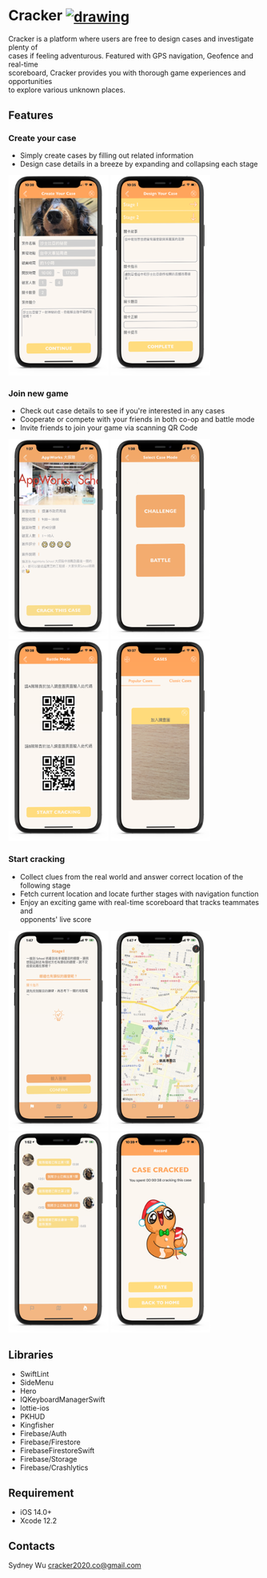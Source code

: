 # Cracker <a href="https://apps.apple.com/us/app/cracker/id1546956628"><img src="https://github.com/Volorf/Badges/blob/master/App%20Store/App%20Store%20Badge.png" alt="drawing" width="100" align="center"/> </a>
Cracker is a platform where users are free to design cases and investigate plenty of <br> cases if feeling adventurous. Featured with GPS navigation, Geofence and real-time <br> scoreboard, Cracker provides you with thorough game experiences and opportunities <br> to explore various unknown places.

## Features
### Create your case
* Simply create cases by filling out related information 
* Design case details in a breeze by expanding and collapsing each stage

<img src= "https://github.com/SydneyShuangWu/Cracker/blob/main/CrackerPNG/Create%20Case%20Page.png" width= 200 height= 400> <img src= "https://github.com/SydneyShuangWu/Cracker/blob/main/CrackerPNG/Design%20Case%20Page.png" width= 200 height= 400>

### Join new game
* Check out case details to see if you're interested in any cases
* Cooperate or compete with your friends in both co-op and battle mode
* Invite friends to join your game via scanning QR Code

<img src= "https://github.com/SydneyShuangWu/Cracker/blob/main/CrackerPNG/Case%20Detail%20Page.png" width= 200 height= 400> <img src= "https://github.com/SydneyShuangWu/Cracker/blob/main/CrackerPNG/Select%20Mode%20Page.png" width= 200 height= 400><br>
<img src= "https://github.com/SydneyShuangWu/Cracker/blob/main/CrackerPNG/Invite%20Teammates%20Page.png" width= 200 height= 400> <img src= "https://github.com/SydneyShuangWu/Cracker/blob/main/CrackerPNG/Join%20Game%20Page.png" width= 200 height= 400>

### Start cracking
* Collect clues from the real world and answer correct location of the following stage
* Fetch current location and locate further stages with navigation function
* Enjoy an exciting game with real-time scoreboard that tracks teammates and <br> opponents' live score

<img src= "https://github.com/SydneyShuangWu/Cracker/blob/main/CrackerPNG/Stage%20Page.png" width= 200 height= 400> <img src= "https://github.com/SydneyShuangWu/Cracker/blob/main/CrackerPNG/Map%20Page.png" width= 200 height= 400><br>
<img src= "https://github.com/SydneyShuangWu/Cracker/blob/main/CrackerPNG/Scoreboard%20Page.png" width= 200 height= 400> <img src= "https://github.com/SydneyShuangWu/Cracker/blob/main/CrackerPNG/Game%20Over%20Page.png" width= 200 height= 400>

## Libraries
* SwiftLint
* SideMenu
* Hero
* IQKeyboardManagerSwift
* lottie-ios
* PKHUD
* Kingfisher
* Firebase/Auth
* Firebase/Firestore
* FirebaseFirestoreSwift
* Firebase/Storage
* Firebase/Crashlytics

## Requirement
* iOS 14.0+
* Xcode 12.2

## Contacts
Sydney Wu cracker2020.co@gmail.com
